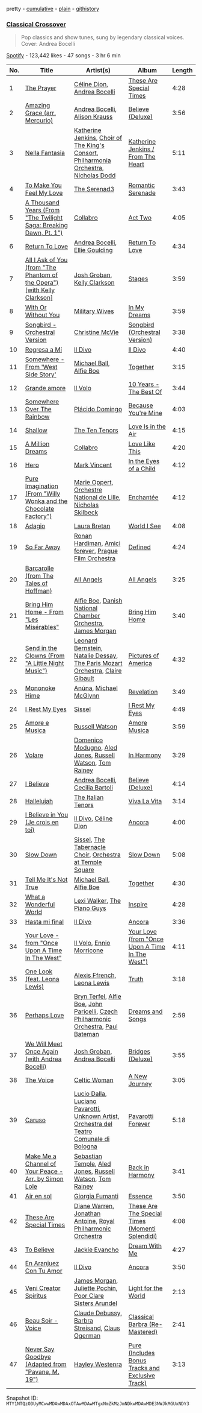 pretty - [cumulative](/playlists/cumulative/37i9dQZF1DX8dPxJstGRJY.md) - [plain](/playlists/plain/37i9dQZF1DX8dPxJstGRJY) - [githistory](https://github.githistory.xyz/mackorone/spotify-playlist-archive/blob/main/playlists/plain/37i9dQZF1DX8dPxJstGRJY)

### [Classical Crossover](https://open.spotify.com/playlist/37i9dQZF1DX8dPxJstGRJY)

> Pop classics and show tunes, sung by legendary classical voices\. Cover: Andrea Bocelli

[Spotify](https://open.spotify.com/user/spotify) - 123,442 likes - 47 songs - 3 hr 6 min

| No. | Title | Artist(s) | Album | Length |
|---|---|---|---|---|
| 1 | [The Prayer](https://open.spotify.com/track/6PJRw5icjh5FnFd7jNUmbG) | [Céline Dion](https://open.spotify.com/artist/4S9EykWXhStSc15wEx8QFK), [Andrea Bocelli](https://open.spotify.com/artist/3EA9hVIzKfFiQI0Kikz2wo) | [These Are Special Times](https://open.spotify.com/album/0LvrjOn7CrNSs0jVUvrgVy) | 4:28 |
| 2 | [Amazing Grace \(arr\. Mercurio\)](https://open.spotify.com/track/1OWoYQ9tGoufbJGY0YOdAI) | [Andrea Bocelli](https://open.spotify.com/artist/3EA9hVIzKfFiQI0Kikz2wo), [Alison Krauss](https://open.spotify.com/artist/5J6L7N6B4nI1M5cwa29mQG) | [Believe \(Deluxe\)](https://open.spotify.com/album/1YuRC8Fj5XdgpuoA7yBDnr) | 3:56 |
| 3 | [Nella Fantasia](https://open.spotify.com/track/41SH0UAo3nbzN4l0U38Wq3) | [Katherine Jenkins](https://open.spotify.com/artist/6dkXCmyrSrQteo0gwOGzFl), [Choir of The King's Consort](https://open.spotify.com/artist/1bubEqwBcIyhEsO8ExpnXE), [Philharmonia Orchestra](https://open.spotify.com/artist/09KZU0NsS7jRa5p0SflmGY), [Nicholas Dodd](https://open.spotify.com/artist/4oKiOJ0qPP6TFCv6ebRFKO) | [Katherine Jenkins / From The Heart](https://open.spotify.com/album/3Zu1qssJCsIlgXtJQskbE5) | 5:11 |
| 4 | [To Make You Feel My Love](https://open.spotify.com/track/66z75O6SUOQxZnS7Spbp95) | [The Serenad3](https://open.spotify.com/artist/23r9OdwRI1XKiYES6p68gu) | [Romantic Serenade](https://open.spotify.com/album/4HPSlAA3McPFOUU41U5AfQ) | 3:43 |
| 5 | [A Thousand Years \(From "The Twilight Saga: Breaking Dawn, Pt\. 1"\)](https://open.spotify.com/track/68CGs1SYzsXs7OMHKWpw0w) | [Collabro](https://open.spotify.com/artist/0l1nmcjqNlk9dQHb6H4sLR) | [Act Two](https://open.spotify.com/album/1LF3HfqmS4DTn4cNabNKzJ) | 4:05 |
| 6 | [Return To Love](https://open.spotify.com/track/09YXhYMYIHZBHVKGEQrSQF) | [Andrea Bocelli](https://open.spotify.com/artist/3EA9hVIzKfFiQI0Kikz2wo), [Ellie Goulding](https://open.spotify.com/artist/0X2BH1fck6amBIoJhDVmmJ) | [Return To Love](https://open.spotify.com/album/2piXcsaXhEcRXaSXVfe4aw) | 4:34 |
| 7 | [All I Ask of You \(from "The Phantom of the Opera"\) \[with Kelly Clarkson\]](https://open.spotify.com/track/4Qw3ib035aTuz4QLaZsDxe) | [Josh Groban](https://open.spotify.com/artist/6cXMpsP9x0SH4kFfMyVezF), [Kelly Clarkson](https://open.spotify.com/artist/3BmGtnKgCSGYIUhmivXKWX) | [Stages](https://open.spotify.com/album/0UPs87sXoeGPNiKnaWxFOZ) | 3:59 |
| 8 | [With Or Without You](https://open.spotify.com/track/0TX4O1sHvHLxyQhpr0mkEU) | [Military Wives](https://open.spotify.com/artist/41j6k61g4RW0WQa2s3TUr0) | [In My Dreams](https://open.spotify.com/album/4Vmuk6V7WX9nTAFhLvs106) | 3:59 |
| 9 | [Songbird \- Orchestral Version](https://open.spotify.com/track/6LutEnXy3mfA1pSglqssNO) | [Christine McVie](https://open.spotify.com/artist/6RCsx4p5smZHYz2P5HLcL2) | [Songbird \(Orchestral Version\)](https://open.spotify.com/album/2wPyxNiLVSmsPcgqUizdY2) | 3:38 |
| 10 | [Regresa a Mí](https://open.spotify.com/track/3p8szomcjl5ghqOKSH5vZf) | [Il Divo](https://open.spotify.com/artist/3KNZ9AOjBajjmr6ZR2VGfl) | [Il Divo](https://open.spotify.com/album/2wHQ8jRc9zKG5tyNzopmJt) | 4:40 |
| 11 | [Somewhere \- From 'West Side Story'](https://open.spotify.com/track/6Eu5Y7S6GXPVp1W7lnlVU7) | [Michael Ball](https://open.spotify.com/artist/2MISUlPFrBMRlIcazbEOUI), [Alfie Boe](https://open.spotify.com/artist/3g5gwhWAPLq8MyUcUIsA8j) | [Together](https://open.spotify.com/album/78aID7tYAQzHzN8oLZu0WV) | 3:15 |
| 12 | [Grande amore](https://open.spotify.com/track/2I9KO0T9SUEkpi2OlZkQJo) | [Il Volo](https://open.spotify.com/artist/0dE9ooTNz8iEKIKItRI66t) | [10 Years \- The Best Of](https://open.spotify.com/album/2Mqky90OTsnQaKXNwxvbA2) | 3:44 |
| 13 | [Somewhere Over The Rainbow](https://open.spotify.com/track/1wgUTAbPQkblN0nykDueMI) | [Plácido Domingo](https://open.spotify.com/artist/4pU3BpenOZFEBzORx2YBJW) | [Because You're Mine](https://open.spotify.com/album/58fpQPkrpLYmBjkf5vLvGB) | 4:03 |
| 14 | [Shallow](https://open.spotify.com/track/6pybRbc5DOKqBSpm4TFnBZ) | [The Ten Tenors](https://open.spotify.com/artist/33Aynwpkv5rUn5TsuRmmUJ) | [Love Is in the Air](https://open.spotify.com/album/1hSTHfTeLXqZbR3sKA5p4M) | 4:15 |
| 15 | [A Million Dreams](https://open.spotify.com/track/3f9MVjyYYUr1EF1FOm7dSF) | [Collabro](https://open.spotify.com/artist/0l1nmcjqNlk9dQHb6H4sLR) | [Love Like This](https://open.spotify.com/album/5qCkKRgXcY4O67RsxdoYbc) | 4:20 |
| 16 | [Hero](https://open.spotify.com/track/6o9bPZq7uryo2bgq1lJaDm) | [Mark Vincent](https://open.spotify.com/artist/0pSg4jDXGzhiXGQaodiA90) | [In the Eyes of a Child](https://open.spotify.com/album/7tBSzCp4dIFyCA51NE4sr7) | 4:12 |
| 17 | [Pure Imagination \(From "Willy Wonka and the Chocolate Factory"\)](https://open.spotify.com/track/7JWkH4SIGCnaoLNy3Ya5fN) | [Marie Oppert](https://open.spotify.com/artist/4ebnQwxGmX8eA7wumljZV7), [Orchestre National de Lille](https://open.spotify.com/artist/4tf4qUbwCkHR28VYqcpaUf), [Nicholas Skilbeck](https://open.spotify.com/artist/7lYG7lhAySMEBEVMaBGLfg) | [Enchantée](https://open.spotify.com/album/6Au7erVWzChOurV7EFawHO) | 4:12 |
| 18 | [Adagio](https://open.spotify.com/track/1nKTvd5PQrvh9OJ2UuSfMB) | [Laura Bretan](https://open.spotify.com/artist/0Y6f7SArenwsTGRonkDGj0) | [World I See](https://open.spotify.com/album/0CMAg8EvRIOtvSJKZEKFlQ) | 4:08 |
| 19 | [So Far Away](https://open.spotify.com/track/3SGrE5fV1ys8ZyAAHcTL9B) | [Ronan Hardiman](https://open.spotify.com/artist/6UxYW4p6OoRf85fNMupsfV), [Amici forever](https://open.spotify.com/artist/2VOQX0sezyQ23LmfJNIcDX), [Prague Film Orchestra](https://open.spotify.com/artist/6CLo6dHLYutnDFkGsjrbps) | [Defined](https://open.spotify.com/album/2tTr8FUVIv2JnvODik4Tef) | 4:24 |
| 20 | [Barcarolle \(from The Tales of Hoffman\)](https://open.spotify.com/track/0QesxIlKPMUvRlsUeAdRat) | [All Angels](https://open.spotify.com/artist/1nlqYzoK1LAlS8MmnUhfEs) | [All Angels](https://open.spotify.com/album/5sexUfmKMDnvVrvdwIf4jT) | 3:25 |
| 21 | [Bring Him Home \- From "Les Misérables"](https://open.spotify.com/track/6vb1E9HQ9V0vqxUaiGmgej) | [Alfie Boe](https://open.spotify.com/artist/3g5gwhWAPLq8MyUcUIsA8j), [Danish National Chamber Orchestra](https://open.spotify.com/artist/5tqGSxgUWgnJf09eOwCvEz), [James Morgan](https://open.spotify.com/artist/7mC0zQ4J4cJPNGYFlmiQVC) | [Bring Him Home](https://open.spotify.com/album/50c1kQsjZ7RWsIHvq1wxPl) | 3:40 |
| 22 | [Send in the Clowns \(From "A Little Night Music"\)](https://open.spotify.com/track/60rwCozHI55tnHCZHI8bJ2) | [Leonard Bernstein](https://open.spotify.com/artist/2LmyJyCF5V1eQyvHgJNbTn), [Natalie Dessay](https://open.spotify.com/artist/4jCfIA4UDHUWpc45H7A4ud), [The Paris Mozart Orchestra](https://open.spotify.com/artist/4yaVj1SnoAFuqdRNGMCcFW), [Claire Gibault](https://open.spotify.com/artist/2k5WmbnjSX7XKocTLkzupP) | [Pictures of America](https://open.spotify.com/album/03kaAMCPTOpXnDIMTIY85l) | 4:32 |
| 23 | [Mononoke Hime](https://open.spotify.com/track/63jBZRDHRrY7X1BklH4mJ1) | [Anúna](https://open.spotify.com/artist/59OUpsEQlEUXDHVEOPQ7sC), [Michael McGlynn](https://open.spotify.com/artist/6eKG1uIKALFd8eQI8JtFoD) | [Revelation](https://open.spotify.com/album/6IqEExqxT85wd6Tzybi1mb) | 3:49 |
| 24 | [I Rest My Eyes](https://open.spotify.com/track/1Sic4S5VMmHmFi8hWJsF2x) | [Sissel](https://open.spotify.com/artist/2jaOpr7Go1avixlg1lfJOb) | [I Rest My Eyes](https://open.spotify.com/album/3D857PXK7oDv8GAHdRXx9h) | 4:49 |
| 25 | [Amore e Musica](https://open.spotify.com/track/7CLOYF0QFHyQQRENkJDbR8) | [Russell Watson](https://open.spotify.com/artist/2hrfuB0LtVmFZ6MvPMIHTK) | [Amore Musica](https://open.spotify.com/album/6EVHFDafgJHsXAKJMxYn6K) | 3:59 |
| 26 | [Volare](https://open.spotify.com/track/7r3YaTG6mKqouTw09iCNnZ) | [Domenico Modugno](https://open.spotify.com/artist/4llklDtTTyMYMY2LfFOkTI), [Aled Jones](https://open.spotify.com/artist/1GeaYVIXCzBwEbjAvv0NYn), [Russell Watson](https://open.spotify.com/artist/2hrfuB0LtVmFZ6MvPMIHTK), [Tom Rainey](https://open.spotify.com/artist/5yT51jYCSgGWQINhR6cGdy) | [In Harmony](https://open.spotify.com/album/2QjdcIMXEny95djxh7lEN8) | 3:29 |
| 27 | [I Believe](https://open.spotify.com/track/1djDyrvcG5IvhgyNOQh5VH) | [Andrea Bocelli](https://open.spotify.com/artist/3EA9hVIzKfFiQI0Kikz2wo), [Cecilia Bartoli](https://open.spotify.com/artist/3uw6GzeL10NfFrcikMo9Na) | [Believe \(Deluxe\)](https://open.spotify.com/album/1YuRC8Fj5XdgpuoA7yBDnr) | 4:14 |
| 28 | [Hallelujah](https://open.spotify.com/track/1jTI06Buy2Tpoy2ddBwbX3) | [The Italian Tenors](https://open.spotify.com/artist/7a8BaftaL1KRlItwhsxNOU) | [Viva La Vita](https://open.spotify.com/album/64E2O1kyI9QZWGuptzmRiJ) | 3:14 |
| 29 | [I Believe in You \(Je crois en toi\)](https://open.spotify.com/track/2x3IkNv39smZqUBmOo7Ors) | [Il Divo](https://open.spotify.com/artist/3KNZ9AOjBajjmr6ZR2VGfl), [Céline Dion](https://open.spotify.com/artist/4S9EykWXhStSc15wEx8QFK) | [Ancora](https://open.spotify.com/album/79iT83MLmTgVXfW5ZqJZNI) | 4:00 |
| 30 | [Slow Down](https://open.spotify.com/track/0fTIXF5GCFMAu44u3aRBTQ) | [Sissel](https://open.spotify.com/artist/2jaOpr7Go1avixlg1lfJOb), [The Tabernacle Choir](https://open.spotify.com/artist/7dU4BCisBfJxyS1JWmPdQD), [Orchestra at Temple Square](https://open.spotify.com/artist/4kAIRZipPTtTbZBTudxcEA) | [Slow Down](https://open.spotify.com/album/5iRyoCBGxBbuyq69F44uAI) | 5:08 |
| 31 | [Tell Me It's Not True](https://open.spotify.com/track/3qV6M1cI4McX7xSLzLQa3H) | [Michael Ball](https://open.spotify.com/artist/2MISUlPFrBMRlIcazbEOUI), [Alfie Boe](https://open.spotify.com/artist/3g5gwhWAPLq8MyUcUIsA8j) | [Together](https://open.spotify.com/album/78aID7tYAQzHzN8oLZu0WV) | 4:30 |
| 32 | [What a Wonderful World](https://open.spotify.com/track/6ZcTsXUmJcCtVtgbxVIzPn) | [Lexi Walker](https://open.spotify.com/artist/6C2Jmyv6fdiRAbcadxmNtS), [The Piano Guys](https://open.spotify.com/artist/0jW6R8CVyVohuUJVcuweDI) | [Inspire](https://open.spotify.com/album/1Uh9wfpuVzpoVoAFrTV6x2) | 4:28 |
| 33 | [Hasta mi final](https://open.spotify.com/track/1fZDEjhNs6zyqKzMC7HjyZ) | [Il Divo](https://open.spotify.com/artist/3KNZ9AOjBajjmr6ZR2VGfl) | [Ancora](https://open.spotify.com/album/79iT83MLmTgVXfW5ZqJZNI) | 3:36 |
| 34 | [Your Love \- from "Once Upon A Time In The West"](https://open.spotify.com/track/799SQZx5kNatDCrEOvReAM) | [Il Volo](https://open.spotify.com/artist/0dE9ooTNz8iEKIKItRI66t), [Ennio Morricone](https://open.spotify.com/artist/1nIUhcKHnK6iyumRyoV68C) | [Your Love \(from "Once Upon A Time In The West"\)](https://open.spotify.com/album/5uxs5lrUUWiQcDtnXDtIIl) | 4:11 |
| 35 | [One Look \(feat\. Leona Lewis\)](https://open.spotify.com/track/2nCK9KFGeRp87GnunVsMgW) | [Alexis Ffrench](https://open.spotify.com/artist/58R31AvN8JMHM7xkNpVLjX), [Leona Lewis](https://open.spotify.com/artist/5lKZWd6HiSCLfnDGrq9RAm) | [Truth](https://open.spotify.com/album/3vkgKLIXijInCpJGgeRsaY) | 3:18 |
| 36 | [Perhaps Love](https://open.spotify.com/track/2EliUCT5ApsdtFo1CYblyq) | [Bryn Terfel](https://open.spotify.com/artist/6ILd69yy67k6OU7cwpGNSl), [Alfie Boe](https://open.spotify.com/artist/3g5gwhWAPLq8MyUcUIsA8j), [John Paricelli](https://open.spotify.com/artist/5bf6RvGi8q0hQUlY0XxZh5), [Czech Philharmonic Orchestra](https://open.spotify.com/artist/35NnUEPKGspM23lTZvK3cb), [Paul Bateman](https://open.spotify.com/artist/5V7l2e1oLF7oSzpvdaDenk) | [Dreams and Songs](https://open.spotify.com/album/6UpFGwTAEexVrJrR2icKHn) | 2:59 |
| 37 | [We Will Meet Once Again \(with Andrea Bocelli\)](https://open.spotify.com/track/28hIO3sitQKgRPbQ61x6bS) | [Josh Groban](https://open.spotify.com/artist/6cXMpsP9x0SH4kFfMyVezF), [Andrea Bocelli](https://open.spotify.com/artist/3EA9hVIzKfFiQI0Kikz2wo) | [Bridges \(Deluxe\)](https://open.spotify.com/album/70406c1Pa2F3BQscpLiUME) | 3:55 |
| 38 | [The Voice](https://open.spotify.com/track/2E3y6X63fbZCYJGELwRAWQ) | [Celtic Woman](https://open.spotify.com/artist/6NWtt9pNOL2Gx7kBykdE5x) | [A New Journey](https://open.spotify.com/album/1og5dt9eliYqKQG8eBH9jf) | 3:05 |
| 39 | [Caruso](https://open.spotify.com/track/0tTbk9bpoFRDa19eVghS4d) | [Lucio Dalla](https://open.spotify.com/artist/25MkkfEousyfp2eyh38FUl), [Luciano Pavarotti](https://open.spotify.com/artist/0Y8KmFkKOgJybpVobn1onU), [Unknown Artist](https://open.spotify.com/artist/3POLGp1PDjloqIXcgfJZZl), [Orchestra del Teatro Comunale di Bologna](https://open.spotify.com/artist/1lSYYojBSSgq0bgJ3vQErg) | [Pavarotti Forever](https://open.spotify.com/album/4uqcr1BXoigCnQ9POw0YYP) | 5:18 |
| 40 | [Make Me a Channel of Your Peace \- Arr\. by Simon Lole](https://open.spotify.com/track/0qGEX3pbraLFW5sew7k9zV) | [Sebastian Temple](https://open.spotify.com/artist/46w8xOElBo4gXRJ1BnLmNx), [Aled Jones](https://open.spotify.com/artist/1GeaYVIXCzBwEbjAvv0NYn), [Russell Watson](https://open.spotify.com/artist/2hrfuB0LtVmFZ6MvPMIHTK), [Tom Rainey](https://open.spotify.com/artist/5yT51jYCSgGWQINhR6cGdy) | [Back in Harmony](https://open.spotify.com/album/4W9JQsHKofQ6Cya0naM8jj) | 3:41 |
| 41 | [Air en sol](https://open.spotify.com/track/6mP0PMfnTzvf4dSNU8W1ts) | [Giorgia Fumanti](https://open.spotify.com/artist/19Jsb6i9xKolWGXZznN93N) | [Essence](https://open.spotify.com/album/4paZQWd1xdBnBAsVwROUIt) | 3:50 |
| 42 | [These Are Special Times](https://open.spotify.com/track/7nmumY8ELmqBhXPCF9IBBc) | [Diane Warren](https://open.spotify.com/artist/3A2jfQOLgo5rV4GYFHbEA2), [Jonathan Antoine](https://open.spotify.com/artist/2oYXPOHsXljvSD7jDatP22), [Royal Philharmonic Orchestra](https://open.spotify.com/artist/0MvSBMGRQJY3mRwIbJsqF1) | [These Are The Special Times \(Momenti Splendidi\)](https://open.spotify.com/album/2PG4FagRQNckeShV5upT71) | 4:08 |
| 43 | [To Believe](https://open.spotify.com/track/7cA6XIZ5VD67qmIhwDTQeM) | [Jackie Evancho](https://open.spotify.com/artist/7FukyKMUPL10mDN9LgAngI) | [Dream With Me](https://open.spotify.com/album/4DELT3MlaCsncDA5KODmKo) | 4:27 |
| 44 | [En Aranjuez Con Tu Amor](https://open.spotify.com/track/1YO3Bwr2S9kTfdkCu56qUx) | [Il Divo](https://open.spotify.com/artist/3KNZ9AOjBajjmr6ZR2VGfl) | [Ancora](https://open.spotify.com/album/79iT83MLmTgVXfW5ZqJZNI) | 3:50 |
| 45 | [Veni Creator Spiritus](https://open.spotify.com/track/6K1z9GdRDtg4wrclq649lZ) | [James Morgan](https://open.spotify.com/artist/7mC0zQ4J4cJPNGYFlmiQVC), [Juliette Pochin](https://open.spotify.com/artist/4UD32JlXGLthCDSEkkB5sV), [Poor Clare Sisters Arundel](https://open.spotify.com/artist/2yEndu1Rs4a7uBoFUSZPla) | [Light for the World](https://open.spotify.com/album/5hBu1cttYYkclsdxeKzKRy) | 2:13 |
| 46 | [Beau Soir \- Voice](https://open.spotify.com/track/0gikrP8DY96Q6Xo08bIYWL) | [Claude Debussy](https://open.spotify.com/artist/1Uff91EOsvd99rtAupatMP), [Barbra Streisand](https://open.spotify.com/artist/7jmTilWYlKOuavFfmQAcu6), [Claus Ogerman](https://open.spotify.com/artist/3lZyF2ZG6fZLQvxgJU0y5r) | [Classical Barbra \(Re\-Mastered\)](https://open.spotify.com/album/2oO80GRPrKiWzAiOoXg3xp) | 2:41 |
| 47 | [Never Say Goodbye \(Adapted from "Pavane, M\. 19"\)](https://open.spotify.com/track/6DFlIKgiThAgpfXJNqa7eB) | [Hayley Westenra](https://open.spotify.com/artist/7Jotu5LupekFt00kZZZ7C6) | [Pure \(Includes Bonus Tracks and Exclusive Track\)](https://open.spotify.com/album/4F4cYsACedydHGyvpZCXN5) | 3:13 |

Snapshot ID: `MTY1NTQzODUyMCwwMDAwMDAxOTAwMDAwMTgxNmZkMzJmNDkwMDAwMDE3NWJkMGUxNDY3`
